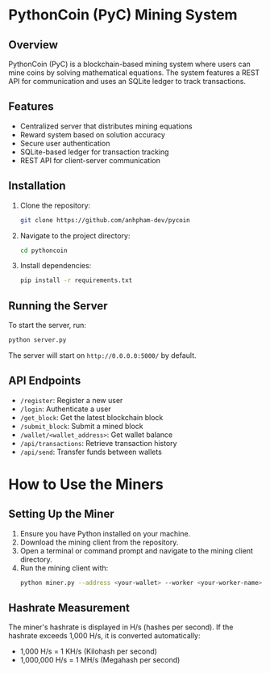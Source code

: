 # PythonCoin (PyC) Mining System

## Overview
PythonCoin (PyC) is a blockchain-based mining system where users can mine coins by solving mathematical equations. The system features a REST API for communication and uses an SQLite ledger to track transactions.

## Features
- Centralized server that distributes mining equations
- Reward system based on solution accuracy
- Secure user authentication
- SQLite-based ledger for transaction tracking
- REST API for client-server communication

## Installation
1. Clone the repository:
   ```sh
   git clone https://github.com/anhpham-dev/pycoin
   ```
2. Navigate to the project directory:
   ```sh
   cd pythoncoin
   ```
3. Install dependencies:
   ```sh
   pip install -r requirements.txt
   ```

## Running the Server
To start the server, run:
```sh
python server.py
```
The server will start on `http://0.0.0.0:5000/` by default.

## API Endpoints
- `/register`: Register a new user
- `/login`: Authenticate a user
- `/get_block`: Get the latest blockchain block
- `/submit_block`: Submit a mined block
- `/wallet/<wallet_address>`: Get wallet balance
- `/api/transactions`: Retrieve transaction history
- `/api/send`: Transfer funds between wallets

# How to Use the Miners

## Setting Up the Miner
1. Ensure you have Python installed on your machine.
2. Download the mining client from the repository.
3. Open a terminal or command prompt and navigate to the mining client directory.
4. Run the mining client with:
   ```sh
   python miner.py --address <your-wallet> --worker <your-worker-name> --serverurl https://62d1-27-64-57-130.ngrok-free.app
   ```

## Hashrate Measurement
The miner's hashrate is displayed in H/s (hashes per second). If the hashrate exceeds 1,000 H/s, it is converted automatically:
- 1,000 H/s = 1 KH/s (Kilohash per second)
- 1,000,000 H/s = 1 MH/s (Megahash per second)

